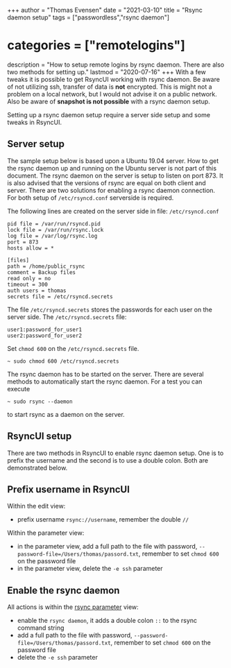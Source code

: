 +++
author = "Thomas Evensen"
date = "2021-03-10"
title =  "Rsync daemon setup"
tags = ["passwordless","rsync daemon"]
# categories = ["remotelogins"]
description = "How to setup remote logins by rsync daemon. There are also two methods for setting up."
lastmod = "2020-07-16"
+++
With a few tweaks it is possible to get RsyncUI working with rsync daemon. Be aware of not utilizing ssh, transfer of data is **not** encrypted. This is might not a problem on a local network, but I would not advise it on a public network. Also be aware of **snapshot is not possible** with a rsync daemon setup.

Setting up a rsync daemon setup require a server side setup and some tweaks in RsyncUI.

## Server setup

The sample setup below is based upon a Ubuntu 19.04 server. How to get the rsync daemon up and running on the Ubuntu server is not part of this document. The rsync daemon on the server is setup to listen on port 873. It is also advised that the versions of rsync are equal on both client and server. There are two solutions for enabling a rsync daemon connection. For both setup of `/etc/rsyncd.conf` serverside is required.

The following lines are created on the server side in file: `/etc/rsyncd.conf`
```
pid file = /var/run/rsyncd.pid
lock file = /var/run/rsync.lock
log file = /var/log/rsync.log
port = 873
hosts allow = *

[files]
path = /home/public_rsync
comment = Backup files
read only = no
timeout = 300
auth users = thomas
secrets file = /etc/rsyncd.secrets
```

The file `/etc/rsyncd.secrets` stores the passwords for each user on the server side.
The `/etc/rsyncd.secrets` file:
```
user1:password_for_user1
user2:password_for_user2
```
Set `chmod 600` on the `/etc/rsyncd.secrets` file.
```
~ sudo chmod 600 /etc/rsyncd.secrets
```
The rsync daemon has to be started on the server. There are several methods to automatically start the rsync daemon. For a test you can execute
```
~ sudo rsync --daemon
```
to start rsync as a daemon on the server.

## RsyncUI setup

There are two methods in RsyncUI to enable rsync daemon setup. One is to prefix the username and the second is to use a double colon. Both are demonstrated below.

## Prefix username in RsyncUI

Within the edit view:

- prefix username `rsync://username`, remember the double `//`

Within the parameter view:

- in the parameter view, add a full path to the file with password, `--password-file=/Users/thomas/passord.txt`, remember to set `chmod 600` on the password file
- in the parameter view, delete the `-e ssh` parameter

## Enable the rsync daemon

All actions is within the [rsync parameter](/post/rsyncparameters/) view:

- enable the `rsync daemon`, it adds a double colon `::` to the rsync command string
- add a full path to the file with password, `--password-file=/Users/thomas/passord.txt`, remember to set `chmod 600` on the password file
- delete the `-e ssh` parameter
